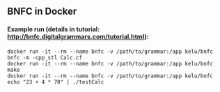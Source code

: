 ## BNFC in Docker

#### Example run (details in tutorial: http://bnfc.digitalgrammars.com/tutorial.html):

	docker run -it --rm --name bnfc -v /path/to/grammar:/app kelu/bnfc bnfc -m -cpp_stl Calc.cf
	docker run -it --rm --name bnfc -v /path/to/grammar:/app kelu/bnfc make
	docker run -it --rm --name bnfc -v /path/to/grammar:/app kelu/bnfc echo "23 + 4 * 70" | ./testCalc 
